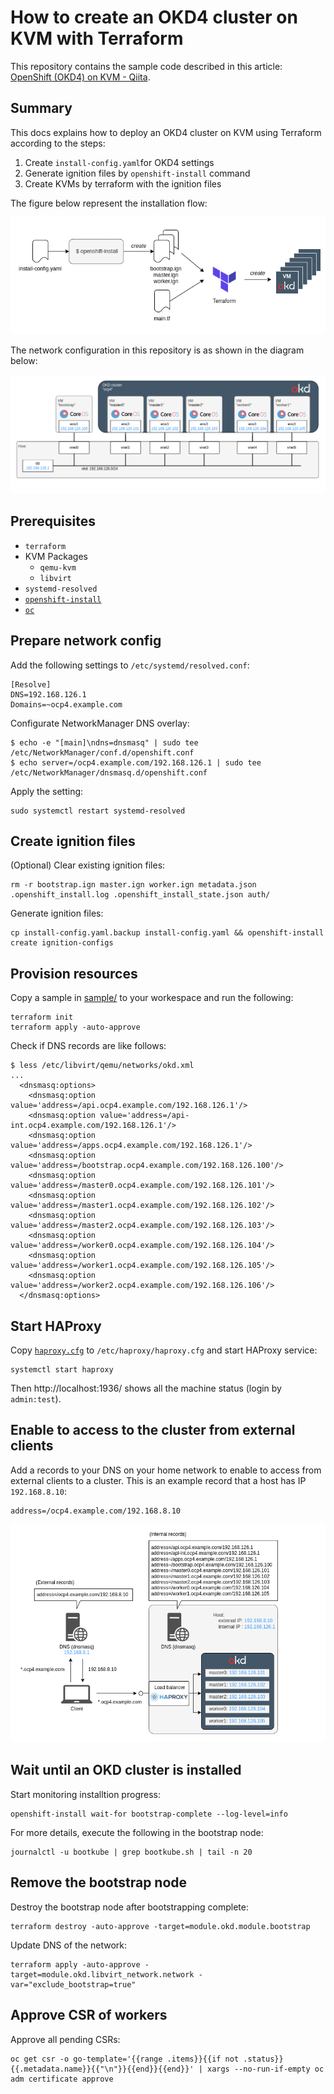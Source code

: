 # How to create an OKD4 cluster on KVM with Terraform

This repository contains the sample code described in this article: [OpenShift (OKD4) on KVM - Qiita](https://qiita.com/sawa2d2/items/3cf9c9d5d9ce5f589124).

## Summary

This docs explains how to deploy an OKD4 cluster on KVM using Terraform according to the steps:

1. Create `install-config.yaml`for OKD4 settings
1. Generate ignition files by `openshift-install` command
1. Create KVMs by terraform with the ignition files

The figure below represent the installation flow:

![Network architecture](./images/installation-flow.png)

The network configuration in this repository is as shown in the diagram below:

![Network architecture](./images/network_architecture.drawio.png)


## Prerequisites
- `terraform`
- KVM Packages
  - `qemu-kvm`
  - `libvirt`
- `systemd-resolved`
- [`openshift-install`](https://github.com/okd-project/okd/releases)
- [`oc`](https://github.com/okd-project/okd/releases)


## Prepare network config


Add the following settings to `/etc/systemd/resolved.conf`:
```
[Resolve]
DNS=192.168.126.1
Domains=~ocp4.example.com
```

Configurate NetworkManager DNS overlay:
```
$ echo -e "[main]\ndns=dnsmasq" | sudo tee /etc/NetworkManager/conf.d/openshift.conf
$ echo server=/ocp4.example.com/192.168.126.1 | sudo tee /etc/NetworkManager/dnsmasq.d/openshift.conf
```

Apply the setting:
``` 
sudo systemctl restart systemd-resolved
``` 

## Create ignition files

(Optional) Clear existing ignition files:
```
rm -r bootstrap.ign master.ign worker.ign metadata.json .openshift_install.log .openshift_install_state.json auth/
```

Generate ignition files:
```
cp install-config.yaml.backup install-config.yaml && openshift-install create ignition-configs
```

## Provision resources
Copy a sample in [sample/](./sample) to your workespace and run the following:

```
terraform init
terraform apply -auto-approve
```

Check if DNS records are like follows:
```
$ less /etc/libvirt/qemu/networks/okd.xml
...
  <dnsmasq:options>
    <dnsmasq:option value='address=/api.ocp4.example.com/192.168.126.1'/>
    <dnsmasq:option value='address=/api-int.ocp4.example.com/192.168.126.1'/>
    <dnsmasq:option value='address=/apps.ocp4.example.com/192.168.126.1'/>
    <dnsmasq:option value='address=/bootstrap.ocp4.example.com/192.168.126.100'/>
    <dnsmasq:option value='address=/master0.ocp4.example.com/192.168.126.101'/>
    <dnsmasq:option value='address=/master1.ocp4.example.com/192.168.126.102'/>
    <dnsmasq:option value='address=/master2.ocp4.example.com/192.168.126.103'/>
    <dnsmasq:option value='address=/worker0.ocp4.example.com/192.168.126.104'/>
    <dnsmasq:option value='address=/worker1.ocp4.example.com/192.168.126.105'/>
    <dnsmasq:option value='address=/worker2.ocp4.example.com/192.168.126.106'/>
  </dnsmasq:options>
```

## Start HAProxy
Copy [`haproxy.cfg`](./haproxy.cfg) to `/etc/haproxy/haproxy.cfg` and start HAProxy service:
```
systemctl start haproxy
```

Then http://localhost:1936/ shows all the machine status (login by `admin:test`).

## Enable to access to the cluster from external clients
Add a records to your DNS on your home network to enable to access from external clients to a cluster.
This is an example record that a host has IP `192.168.8.10`:
```
address=/ocp4.example.com/192.168.8.10
```

![Publishing services](./images/publish.drawio.png)


## Wait until an OKD cluster is installed
Start monitoring installtion progress:
```
openshift-install wait-for bootstrap-complete --log-level=info
```

For more details, execute the following in the bootstrap node:
```
journalctl -u bootkube | grep bootkube.sh | tail -n 20
```

## Remove the bootstrap node
Destroy the bootstrap node after bootstrapping complete:
```
terraform destroy -auto-approve -target=module.okd.module.bootstrap
```

Update DNS of the network:
```
terraform apply -auto-approve -target=module.okd.libvirt_network.network -var="exclude_bootstrap=true"
```

## Approve CSR of workers

Approve all pending CSRs:
```
oc get csr -o go-template='{{range .items}}{{if not .status}}{{.metadata.name}}{{"\n"}}{{end}}{{end}}' | xargs --no-run-if-empty oc adm certificate approve
```
